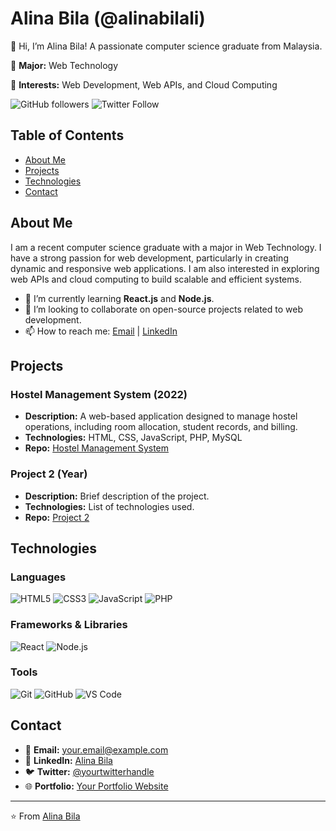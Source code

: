 # Alina Bila (@alinabilali)

👋 Hi, I’m Alina Bila! A passionate computer science graduate from Malaysia.

📝 **Major:** Web Technology

👀 **Interests:** Web Development, Web APIs, and Cloud Computing

![GitHub followers](https://img.shields.io/github/followers/alinabilali?label=Follow&style=social)
![Twitter Follow](https://img.shields.io/twitter/follow/yourtwitterhandle?label=Follow&style=social)

## Table of Contents
- [About Me](#about-me)
- [Projects](#projects)
- [Technologies](#technologies)
- [Contact](#contact)

## About Me

I am a recent computer science graduate with a major in Web Technology. I have a strong passion for web development, particularly in creating dynamic and responsive web applications. I am also interested in exploring web APIs and cloud computing to build scalable and efficient systems.

- 🌱 I’m currently learning **React.js** and **Node.js**.
- 💞️ I’m looking to collaborate on open-source projects related to web development.
- 📫 How to reach me: [Email](mailto:your.email@example.com) | [LinkedIn](https://www.linkedin.com/in/yourprofile/)

## Projects

### Hostel Management System (2022)
- **Description:** A web-based application designed to manage hostel operations, including room allocation, student records, and billing.
- **Technologies:** HTML, CSS, JavaScript, PHP, MySQL
- **Repo:** [Hostel Management System](https://github.com/alinabilali/hostel-management-system)

### Project 2 (Year)
- **Description:** Brief description of the project.
- **Technologies:** List of technologies used.
- **Repo:** [Project 2](https://github.com/alinabilali/project2)

## Technologies

### Languages
![HTML5](https://img.shields.io/badge/HTML5-E34F26?style=for-the-badge&logo=html5&logoColor=white)
![CSS3](https://img.shields.io/badge/CSS3-1572B6?style=for-the-badge&logo=css3&logoColor=white)
![JavaScript](https://img.shields.io/badge/JavaScript-F7DF1E?style=for-the-badge&logo=javascript&logoColor=black)
![PHP](https://img.shields.io/badge/PHP-777BB4?style=for-the-badge&logo=php&logoColor=white)

### Frameworks & Libraries
![React](https://img.shields.io/badge/React-20232A?style=for-the-badge&logo=react&logoColor=61DAFB)
![Node.js](https://img.shields.io/badge/Node.js-43853D?style=for-the-badge&logo=node.js&logoColor=white)

### Tools
![Git](https://img.shields.io/badge/Git-F05032?style=for-the-badge&logo=git&logoColor=white)
![GitHub](https://img.shields.io/badge/GitHub-100000?style=for-the-badge&logo=github&logoColor=white)
![VS Code](https://img.shields.io/badge/Visual_Studio_Code-0078D4?style=for-the-badge&logo=visual%20studio%20code&logoColor=white)

## Contact

- 📧 **Email:** [your.email@example.com](mailto:your.email@example.com)
- 💼 **LinkedIn:** [Alina Bila](https://www.linkedin.com/in/yourprofile/)
- 🐦 **Twitter:** [@yourtwitterhandle](https://twitter.com/yourtwitterhandle)
- 🌐 **Portfolio:** [Your Portfolio Website](https://yourportfolio.com)

---

⭐️ From [Alina Bila](https://github.com/alinabilali)
